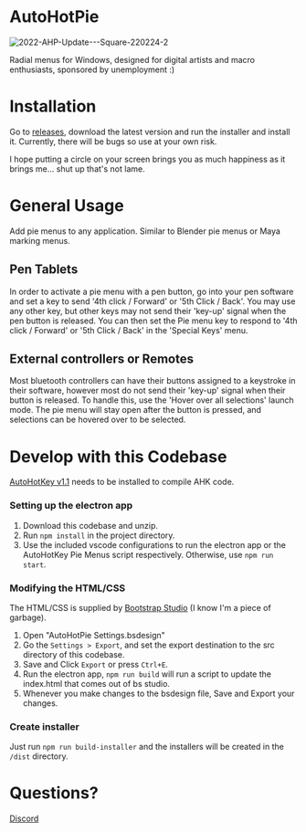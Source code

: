 # AutoHotPie

![2022-AHP-Update---Square-220224-2](https://user-images.githubusercontent.com/36665762/155584629-fd483863-2005-420f-ab3e-44369fe01884.gif)

Radial menus for Windows, designed for digital artists and macro enthusiasts, sponsored by unemployment :)

# Installation

Go to [releases](https://github.com/dumbeau/AutoHotPie/releases), download the latest version and run the installer and install it. Currently, there will be bugs so use at your own risk.

I hope putting a circle on your screen brings you as much happiness as it brings me... shut up that's not lame.

# General Usage

Add pie menus to any application. Similar to Blender pie menus or Maya marking menus.

## Pen Tablets

In order to activate a pie menu with a pen button, go into your pen software and set a key to send '4th click / Forward' or '5th Click / Back'. You may use any other key, but other keys may not send their 'key-up' signal when the pen button is released. You can then set the Pie menu key to respond to '4th click / Forward' or '5th Click / Back' in the 'Special Keys' menu.

## External controllers or Remotes

Most bluetooth controllers can have their buttons assigned to a keystroke in their software, however most do not send their 'key-up' signal when their button is released. To handle this, use the 'Hover over all selections' launch mode. The pie menu will stay open after the button is pressed, and selections can be hovered over to be selected.

# Develop with this Codebase

[AutoHotKey v1.1](https://www.autohotkey.com/) needs to be installed to compile AHK code.

### Setting up the electron app
1. Download this codebase and unzip.
2. Run `npm install` in the project directory.
3. Use the included vscode configurations to run the electron app or the AutoHotKey Pie Menus script respectively.  Otherwise, use `npm run start`.

### Modifying the HTML/CSS
The HTML/CSS is supplied by [Bootstrap Studio](https://bootstrapstudio.io/) (I know I'm a piece of garbage).
1. Open "AutoHotPie Settings.bsdesign"
2. Go the `Settings > Export`, and set the export destination to the src directory of this codebase.
3. Save and Click `Export` or press `Ctrl+E`.
4. Run the electron app, `npm run build` will run a script to update the index.html that comes out of bs studio.
5. Whenever you make changes to the bsdesign file, Save and Export your changes.

### Create installer
Just run `npm run build-installer` and the installers will be created in the `/dist` directory.



# Questions?

[Discord](https://discord.gg/yszsupzR7d)
